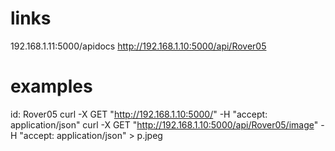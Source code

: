 # links
192.168.1.11:5000/apidocs
http://192.168.1.10:5000/api/Rover05

# examples
id: Rover05
curl -X GET "http://192.168.1.10:5000/" -H  "accept: application/json"
curl -X GET "http://192.168.1.10:5000/api/Rover05/image" -H  "accept: application/json" > p.jpeg
